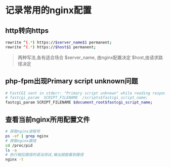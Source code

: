 # 记录常用的nginx配置

## http转向https

```bash
rewrite ^(.*) https://$server_name$1 permanent;
rewrite ^(.*) https://$host$1 permanent;
```

> 两种写法,各有适合场合
> $server_name, 由nginx配置决定
> $host,由请求路径决定

## php-fpm出现Primary script unknown问题

```bash
# FastCGI sent in stderr: "Primary script unknown" while reading response header from upstream,
# fastcgi_param  SCRIPT_FILENAME  /scripts$fastcgi_script_name;
fastcgi_param SCRIPT_FILENAME $document_root$fastcgi_script_name;
```

## 查看当前nginx所用配置文件

```bash
# 获取nginx进程号
ps -ef | grep nginx
# 获取nginx路径
cd /proc/pid
ls -a
# 执行相应路径的语法测试,输出就能看到路径
nginx -t
```